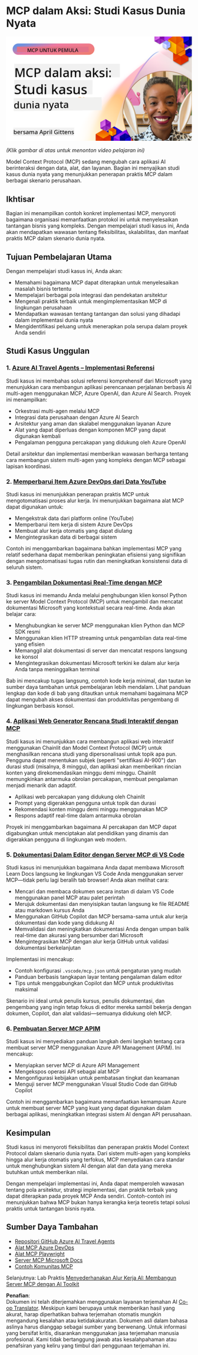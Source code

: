 <!--
CO_OP_TRANSLATOR_METADATA:
{
  "original_hash": "61a160248efabe92b09d7b08293d17db",
  "translation_date": "2025-08-18T17:28:46+00:00",
  "source_file": "09-CaseStudy/README.md",
  "language_code": "id"
}
-->
# MCP dalam Aksi: Studi Kasus Dunia Nyata

[![MCP dalam Aksi: Studi Kasus Dunia Nyata](../../../translated_images/10.3262cc80b4de5071fde8ba74c5c5d6738a0a9f398dcc0423f0210f632e2238b8.id.png)](https://youtu.be/IxshWb2Az5w)

_(Klik gambar di atas untuk menonton video pelajaran ini)_

Model Context Protocol (MCP) sedang mengubah cara aplikasi AI berinteraksi dengan data, alat, dan layanan. Bagian ini menyajikan studi kasus dunia nyata yang menunjukkan penerapan praktis MCP dalam berbagai skenario perusahaan.

## Ikhtisar

Bagian ini menampilkan contoh konkret implementasi MCP, menyoroti bagaimana organisasi memanfaatkan protokol ini untuk menyelesaikan tantangan bisnis yang kompleks. Dengan mempelajari studi kasus ini, Anda akan mendapatkan wawasan tentang fleksibilitas, skalabilitas, dan manfaat praktis MCP dalam skenario dunia nyata.

## Tujuan Pembelajaran Utama

Dengan mempelajari studi kasus ini, Anda akan:

- Memahami bagaimana MCP dapat diterapkan untuk menyelesaikan masalah bisnis tertentu
- Mempelajari berbagai pola integrasi dan pendekatan arsitektur
- Mengenali praktik terbaik untuk mengimplementasikan MCP di lingkungan perusahaan
- Mendapatkan wawasan tentang tantangan dan solusi yang dihadapi dalam implementasi dunia nyata
- Mengidentifikasi peluang untuk menerapkan pola serupa dalam proyek Anda sendiri

## Studi Kasus Unggulan

### 1. [Azure AI Travel Agents – Implementasi Referensi](./travelagentsample.md)

Studi kasus ini membahas solusi referensi komprehensif dari Microsoft yang menunjukkan cara membangun aplikasi perencanaan perjalanan berbasis AI multi-agen menggunakan MCP, Azure OpenAI, dan Azure AI Search. Proyek ini menampilkan:

- Orkestrasi multi-agen melalui MCP
- Integrasi data perusahaan dengan Azure AI Search
- Arsitektur yang aman dan skalabel menggunakan layanan Azure
- Alat yang dapat diperluas dengan komponen MCP yang dapat digunakan kembali
- Pengalaman pengguna percakapan yang didukung oleh Azure OpenAI

Detail arsitektur dan implementasi memberikan wawasan berharga tentang cara membangun sistem multi-agen yang kompleks dengan MCP sebagai lapisan koordinasi.

### 2. [Memperbarui Item Azure DevOps dari Data YouTube](./UpdateADOItemsFromYT.md)

Studi kasus ini menunjukkan penerapan praktis MCP untuk mengotomatisasi proses alur kerja. Ini menunjukkan bagaimana alat MCP dapat digunakan untuk:

- Mengekstrak data dari platform online (YouTube)
- Memperbarui item kerja di sistem Azure DevOps
- Membuat alur kerja otomatis yang dapat diulang
- Mengintegrasikan data di berbagai sistem

Contoh ini menggambarkan bagaimana bahkan implementasi MCP yang relatif sederhana dapat memberikan peningkatan efisiensi yang signifikan dengan mengotomatisasi tugas rutin dan meningkatkan konsistensi data di seluruh sistem.

### 3. [Pengambilan Dokumentasi Real-Time dengan MCP](./docs-mcp/README.md)

Studi kasus ini memandu Anda melalui penghubungan klien konsol Python ke server Model Context Protocol (MCP) untuk mengambil dan mencatat dokumentasi Microsoft yang kontekstual secara real-time. Anda akan belajar cara:

- Menghubungkan ke server MCP menggunakan klien Python dan MCP SDK resmi
- Menggunakan klien HTTP streaming untuk pengambilan data real-time yang efisien
- Memanggil alat dokumentasi di server dan mencatat respons langsung ke konsol
- Mengintegrasikan dokumentasi Microsoft terkini ke dalam alur kerja Anda tanpa meninggalkan terminal

Bab ini mencakup tugas langsung, contoh kode kerja minimal, dan tautan ke sumber daya tambahan untuk pembelajaran lebih mendalam. Lihat panduan lengkap dan kode di bab yang ditautkan untuk memahami bagaimana MCP dapat mengubah akses dokumentasi dan produktivitas pengembang di lingkungan berbasis konsol.

### 4. [Aplikasi Web Generator Rencana Studi Interaktif dengan MCP](./docs-mcp/README.md)

Studi kasus ini menunjukkan cara membangun aplikasi web interaktif menggunakan Chainlit dan Model Context Protocol (MCP) untuk menghasilkan rencana studi yang dipersonalisasi untuk topik apa pun. Pengguna dapat menentukan subjek (seperti "sertifikasi AI-900") dan durasi studi (misalnya, 8 minggu), dan aplikasi akan memberikan rincian konten yang direkomendasikan minggu demi minggu. Chainlit memungkinkan antarmuka obrolan percakapan, membuat pengalaman menjadi menarik dan adaptif.

- Aplikasi web percakapan yang didukung oleh Chainlit
- Prompt yang digerakkan pengguna untuk topik dan durasi
- Rekomendasi konten minggu demi minggu menggunakan MCP
- Respons adaptif real-time dalam antarmuka obrolan

Proyek ini menggambarkan bagaimana AI percakapan dan MCP dapat digabungkan untuk menciptakan alat pendidikan yang dinamis dan digerakkan pengguna di lingkungan web modern.

### 5. [Dokumentasi Dalam Editor dengan Server MCP di VS Code](./docs-mcp/README.md)

Studi kasus ini menunjukkan bagaimana Anda dapat membawa Microsoft Learn Docs langsung ke lingkungan VS Code Anda menggunakan server MCP—tidak perlu lagi beralih tab browser! Anda akan melihat cara:

- Mencari dan membaca dokumen secara instan di dalam VS Code menggunakan panel MCP atau palet perintah
- Merujuk dokumentasi dan menyisipkan tautan langsung ke file README atau markdown kursus Anda
- Menggunakan GitHub Copilot dan MCP bersama-sama untuk alur kerja dokumentasi dan kode yang didukung AI
- Memvalidasi dan meningkatkan dokumentasi Anda dengan umpan balik real-time dan akurasi yang bersumber dari Microsoft
- Mengintegrasikan MCP dengan alur kerja GitHub untuk validasi dokumentasi berkelanjutan

Implementasi ini mencakup:

- Contoh konfigurasi `.vscode/mcp.json` untuk pengaturan yang mudah
- Panduan berbasis tangkapan layar tentang pengalaman dalam editor
- Tips untuk menggabungkan Copilot dan MCP untuk produktivitas maksimal

Skenario ini ideal untuk penulis kursus, penulis dokumentasi, dan pengembang yang ingin tetap fokus di editor mereka sambil bekerja dengan dokumen, Copilot, dan alat validasi—semuanya didukung oleh MCP.

### 6. [Pembuatan Server MCP APIM](./apimsample.md)

Studi kasus ini menyediakan panduan langkah demi langkah tentang cara membuat server MCP menggunakan Azure API Management (APIM). Ini mencakup:

- Menyiapkan server MCP di Azure API Management
- Mengekspos operasi API sebagai alat MCP
- Mengonfigurasi kebijakan untuk pembatasan tingkat dan keamanan
- Menguji server MCP menggunakan Visual Studio Code dan GitHub Copilot

Contoh ini menggambarkan bagaimana memanfaatkan kemampuan Azure untuk membuat server MCP yang kuat yang dapat digunakan dalam berbagai aplikasi, meningkatkan integrasi sistem AI dengan API perusahaan.

## Kesimpulan

Studi kasus ini menyoroti fleksibilitas dan penerapan praktis Model Context Protocol dalam skenario dunia nyata. Dari sistem multi-agen yang kompleks hingga alur kerja otomatis yang terfokus, MCP menyediakan cara standar untuk menghubungkan sistem AI dengan alat dan data yang mereka butuhkan untuk memberikan nilai.

Dengan mempelajari implementasi ini, Anda dapat memperoleh wawasan tentang pola arsitektur, strategi implementasi, dan praktik terbaik yang dapat diterapkan pada proyek MCP Anda sendiri. Contoh-contoh ini menunjukkan bahwa MCP bukan hanya kerangka kerja teoretis tetapi solusi praktis untuk tantangan bisnis nyata.

## Sumber Daya Tambahan

- [Repositori GitHub Azure AI Travel Agents](https://github.com/Azure-Samples/azure-ai-travel-agents)
- [Alat MCP Azure DevOps](https://github.com/microsoft/azure-devops-mcp)
- [Alat MCP Playwright](https://github.com/microsoft/playwright-mcp)
- [Server MCP Microsoft Docs](https://github.com/MicrosoftDocs/mcp)
- [Contoh Komunitas MCP](https://github.com/microsoft/mcp)

Selanjutnya: Lab Praktis [Menyederhanakan Alur Kerja AI: Membangun Server MCP dengan AI Toolkit](../10-StreamliningAIWorkflowsBuildingAnMCPServerWithAIToolkit/README.md)

**Penafian**:  
Dokumen ini telah diterjemahkan menggunakan layanan terjemahan AI [Co-op Translator](https://github.com/Azure/co-op-translator). Meskipun kami berupaya untuk memberikan hasil yang akurat, harap diperhatikan bahwa terjemahan otomatis mungkin mengandung kesalahan atau ketidakakuratan. Dokumen asli dalam bahasa aslinya harus dianggap sebagai sumber yang berwenang. Untuk informasi yang bersifat kritis, disarankan menggunakan jasa terjemahan manusia profesional. Kami tidak bertanggung jawab atas kesalahpahaman atau penafsiran yang keliru yang timbul dari penggunaan terjemahan ini.